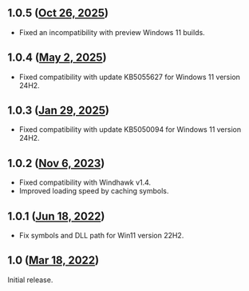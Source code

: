 ## 1.0.5 ([Oct 26, 2025](https://github.com/ramensoftware/windhawk-mods/blob/62eac3202cd59cc5f83b71e2e7dc3a9022fdff33/mods/start-menu-all-apps.wh.cpp))

* Fixed an incompatibility with preview Windows 11 builds.

## 1.0.4 ([May 2, 2025](https://github.com/ramensoftware/windhawk-mods/blob/f911ce31938d67ff8b6182ddbef99d6a8048b77f/mods/start-menu-all-apps.wh.cpp))

* Fixed compatibility with update KB5055627 for Windows 11 version 24H2.

## 1.0.3 ([Jan 29, 2025](https://github.com/ramensoftware/windhawk-mods/blob/9266c1a00a43a728ba70e79c88995861adaf0b9c/mods/start-menu-all-apps.wh.cpp))

* Fixed compatibility with update KB5050094 for Windows 11 version 24H2.

## 1.0.2 ([Nov 6, 2023](https://github.com/ramensoftware/windhawk-mods/blob/493534f65cc0d79d076054fa4e4f3c9ac280fd28/mods/start-menu-all-apps.wh.cpp))

* Fixed compatibility with Windhawk v1.4.
* Improved loading speed by caching symbols.

## 1.0.1 ([Jun 18, 2022](https://github.com/ramensoftware/windhawk-mods/blob/de1a0d36cbc8a544296476fad9ebcbc7374b70a6/mods/start-menu-all-apps.wh.cpp))

* Fix symbols and DLL path for Win11 version 22H2.

## 1.0 ([Mar 18, 2022](https://github.com/ramensoftware/windhawk-mods/blob/facb99c58f985dc425e9088cc812fea84bc634be/mods/start-menu-all-apps.wh.cpp))

Initial release.
